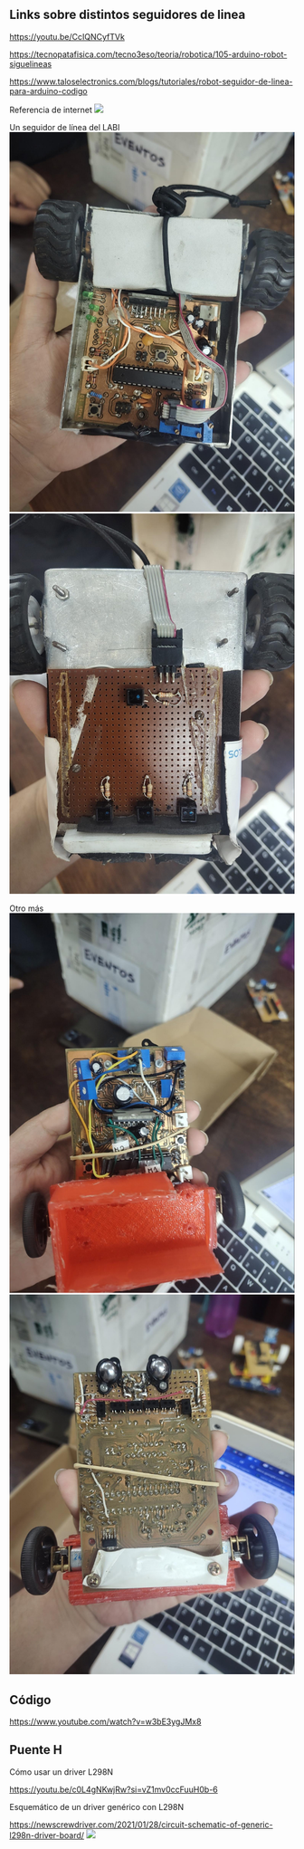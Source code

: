## Links sobre distintos seguidores de linea 

https://youtu.be/CcIQNCyfTVk


https://tecnopatafisica.com/tecno3eso/teoria/robotica/105-arduino-robot-siguelineas


https://www.taloselectronics.com/blogs/tutoriales/robot-seguidor-de-linea-para-arduino-codigo

Referencia de internet
![](./img/image3.jpg)

Un seguidor de línea del LABI
![](./img/image2.jpg) ![](./img/image1.jpg)

Otro más
![](./img/image4.jpg) ![](./img/image5.jpg)


## Código

https://www.youtube.com/watch?v=w3bE3ygJMx8


## Puente H

Cómo usar un driver L298N

https://youtu.be/c0L4gNKwjRw?si=vZ1mv0ccFuuH0b-6



Esquemático de un driver genérico con L298N

https://newscrewdriver.com/2021/01/28/circuit-schematic-of-generic-l298n-driver-board/
![](https://newscrewdriver.com/wp-content/uploads/2021/01/l298n-module-schematic-16x9-1.jpg)
